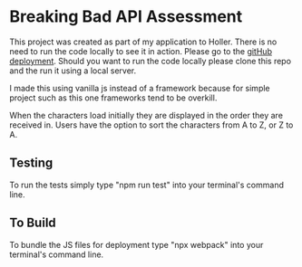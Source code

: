 # Breaking Bad API Assessment

This project was created as part of my application to Holler. There is no need to run the code locally to see it in action. Please go to the [gitHub deployment](https://14amoore.github.io/breakingBad/). Should you want to run the code locally please clone this repo and the run it using a local server.

I made this using vanilla js instead of a framework because for simple project such as this one frameworks tend to be overkill.

When the characters load initially they are displayed in the order they are received in. Users have the option to sort the characters from A to Z, or Z to A.

## Testing

To run the tests simply type "npm run test" into your terminal's command line.

## To Build

To bundle the JS files for deployment type "npx webpack" into your terminal's command line.
